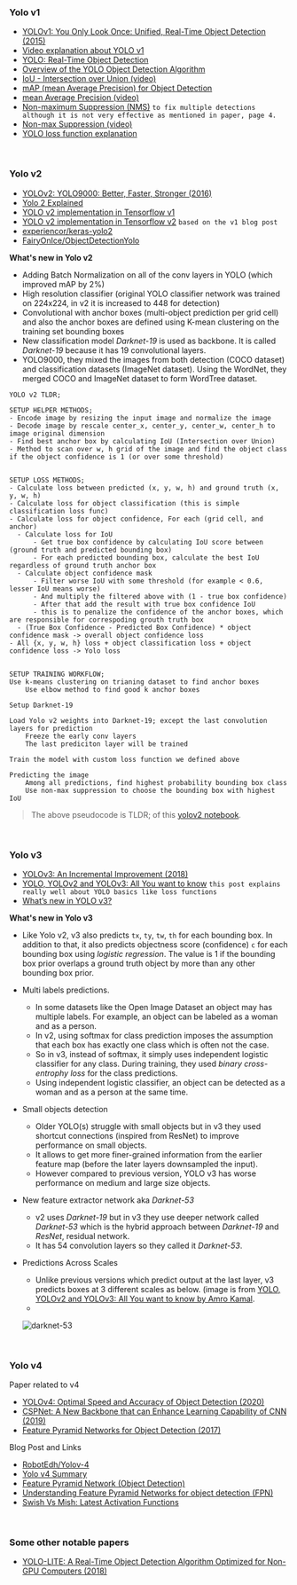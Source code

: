 ### Yolo v1

- [YOLOv1: You Only Look Once: Unified, Real-Time Object Detection (2015)](https://arxiv.org/abs/1506.02640)  
- [Video explanation about YOLO v1](https://youtube.com/watch?v=n9_XyCGr-MI)
- [YOLO: Real-Time Object Detection](https://pjreddie.com/darknet/yolo/)  
- [Overview of the YOLO Object Detection Algorithm](https://medium.com/@ODSC/overview-of-the-yolo-object-detection-algorithm-7b52a745d3e0)
- [IoU - Intersection over Union (video)](https://youtu.be/XXYG5ZWtjj0)
- [mAP (mean Average Precision) for Object Detection](https://jonathan-hui.medium.com/map-mean-average-precision-for-object-detection-45c121a31173)
- [mean Average Precision (video)](https://youtu.be/FppOzcDvaDI)
- [Non-maximum Suppression (NMS)](https://towardsdatascience.com/non-maximum-suppression-nms-93ce178e177c) `to fix multiple detections although it is not very effective as mentioned in paper, page 4.`
- [Non-max Suppression (video)](https://youtu.be/YDkjWEN8jNA)
- [YOLO loss function explanation](https://stats.stackexchange.com/a/287497)

<br/>

### Yolo v2
- [YOLOv2: YOLO9000: Better, Faster, Stronger (2016)](https://arxiv.org/abs/1612.08242)
- [Yolo 2 Explained](https://towardsdatascience.com/yolo2-walkthrough-with-examples-e40452ca265f)
- [YOLO v2 implementation in Tensorflow v1](https://fairyonice.github.io/Part_1_Object_Detection_with_Yolo_for_VOC_2014_data_anchor_box_clustering.html)
- [YOLO v2 implementation in Tensorflow v2](https://www.maskaravivek.com/post/yolov2/) `based on the v1 blog post`
- [experiencor/keras-yolo2](https://github.com/experiencor/keras-yolo2)
- [FairyOnIce/ObjectDetectionYolo](https://github.com/FairyOnIce/ObjectDetectionYolo)

**What's new in Yolo v2**
- Adding Batch Normalization on all of the conv layers in YOLO (which improved mAP by 2%)
- High resolution classifier (original YOLO classifier network was trained on 224x224, in v2 it is increased to 448 for detection)
- Convolutional with anchor boxes (multi-object prediction per grid cell) and also the anchor boxes are defined using K-mean clustering on the training set bounding boxes
- New classification model *Darknet-19* is used as backbone. It is called *Darknet-19* because it has 19 convolutional layers.
- YOLO9000, they mixed the images from both detection (COCO dataset) and classification datasets (ImageNet dataset). Using the WordNet, they merged COCO and ImageNet dataset to form WordTree dataset.

```
YOLO v2 TLDR;

SETUP HELPER METHODS;
- Encode image by resizing the input image and normalize the image
- Decode image by rescale center_x, center_y, center_w, center_h to image original dimension
- Find best anchor box by calculating IoU (Intersection over Union)
- Method to scan over w, h grid of the image and find the object class if the object confidence is 1 (or over some threshold)


SETUP LOSS METHODS;
- Calculate loss between predicted (x, y, w, h) and ground truth (x, y, w, h)
- Calculate loss for object classification (this is simple classification loss func)
- Calculate loss for object confidence, For each (grid cell, and anchor)
  - Calculate loss for IoU
      - Get true box confidence by calculating IoU score between (ground truth and predicted bounding box)
      - For each predicted bounding box, calculate the best IoU regardless of ground truth anchor box
  - Calculate object confidence mask
      - Filter worse IoU with some threshold (for example < 0.6, lesser IoU means worse)
      - And multiply the filtered above with (1 - true box confidence)
      - After that add the result with true box confidence IoU
      - this is to penalize the confidence of the anchor boxes, which are responsible for correspoding grouth truth box
  - (True Box Confidence - Predicted Box Confidence) * object confidence mask -> overall object confidence loss
- All {x, y, w, h} loss + object classification loss + object confidence loss -> Yolo loss


SETUP TRAINING WORKFLOW;
Use k-means clustering on trianing dataset to find anchor boxes  
    Use elbow method to find good k anchor boxes

Setup Darknet-19

Load Yolo v2 weights into Darknet-19; except the last convolution layers for prediction
    Freeze the early conv layers
    The last prediciton layer will be trained

Train the model with custom loss function we defined above

Predicting the image
    Among all predictions, find highest probability bounding box class
    Use non-max suppression to choose the bounding box with highest IoU
```

> The above pseudocode is TLDR; of this [yolov2 notebook](https://github.com/the-robot/deeplearning/blob/master/object-detection/yolo/yolov2.ipynb).

<br/>

### Yolo v3
- [YOLOv3: An Incremental Improvement (2018)](https://arxiv.org/abs/1804.02767v1)
- [YOLO, YOLOv2 and YOLOv3: All You want to know](https://medium.com/@amrokamal_47691/yolo-yolov2-and-yolov3-all-you-want-to-know-7e3e92dc4899) `this post explains really well about YOLO basics like loss functions`
- [What’s new in YOLO v3?](https://towardsdatascience.com/yolo-v3-object-detection-53fb7d3bfe6b)

**What's new in Yolo v3**
- Like Yolo v2, v3 also predicts `tx`, `ty`, `tw`, `th` for each bounding box. In addition to that, it also predicts objectness score (confidence) `c` for each bounding box using *logistic regression*. The value is 1 if the bounding box prior overlaps a ground truth object by more than any other bounding box prior.
- Multi labels predictions.
  - In some datasets like the Open Image Dataset an object may has multiple labels. For example, an object can be labeled as a woman and as a person.
  - In v2, using softmax for class prediction imposes the assumption that each box has exactly one class which is often not the case.
  - So in v3, instead of softmax, it simply uses independent logistic classifier for any class. During training, they used *binary cross-entrophy loss* for the class predictions.
  - Using independent logistic classifier, an object can be detected as a woman and as a person at the same time.
- Small objects detection
  - Older YOLO(s) struggle with small objects but in v3 they used shortcut connections (inspired from ResNet) to improve performance on small objects.
  - It allows to get more finer-grained information from the earlier feature map (before the later layers downsampled the input).
  - However compared to previous version, YOLO v3 has worse performance on medium and large size objects.
- New feature extractor network aka *Darknet-53*
  - v2 uses *Darknet-19* but in v3 they use deeper network called *Darknet-53* which is the hybrid approach between *Darknet-19* and *ResNet*, residual network.
  - It has 54 convolution layers so they called it *Darknet-53*.
- Predictions Across Scales
  - Unlike previous versions which predict output at the last layer, v3 predicts boxes at 3 different scales as below. (image is from [YOLO, YOLOv2 and YOLOv3: All You want to know by Amro Kamal](https://medium.com/@amrokamal_47691/yolo-yolov2-and-yolov3-all-you-want-to-know-7e3e92dc4899).
  - 
  
  ![darknet-53](https://miro.medium.com/max/700/1*9U9rJmRBatdbRWm5eo86qg.png)
 

<br/>

### Yolo v4
Paper related to v4
- [YOLOv4: Optimal Speed and Accuracy of Object Detection (2020)](https://arxiv.org/abs/2004.10934v1)
- [CSPNet: A New Backbone that can Enhance Learning Capability of CNN (2019)](https://arxiv.org/abs/1911.11929)
- [Feature Pyramid Networks for Object Detection (2017)](https://arxiv.org/abs/1612.03144)

Blog Post and Links
- [RobotEdh/Yolov-4](https://github.com/RobotEdh/Yolov-4/)
- [Yolo v4 Summary](https://jonathan-hui.medium.com/yolov4-c9901eaa8e61)
- [Feature Pyramid Network (Object Detection)](https://towardsdatascience.com/review-fpn-feature-pyramid-network-object-detection-262fc7482610)
- [Understanding Feature Pyramid Networks for object detection (FPN)](https://jonathan-hui.medium.com/understanding-feature-pyramid-networks-for-object-detection-fpn-45b227b9106c)
- [Swish Vs Mish: Latest Activation Functions](https://krutikabapat.github.io/Swish-Vs-Mish-Latest-Activation-Functions/)

<br/>

### Some other notable papers
- [YOLO-LITE: A Real-Time Object Detection Algorithm Optimized for Non-GPU Computers (2018)](https://arxiv.org/abs/1811.05588)
